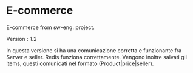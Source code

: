 # E-commerce
 E-commerce from sw-eng. project.

Version : 1.2

In questa versione si ha una comunicazione corretta e funzionante fra Server e seller. Redis funziona correttamente. Vengono inoltre salvati gli items, questi comunicati nel formato (Product|price|seller).

